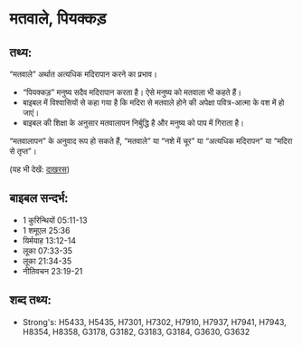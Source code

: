 # मतवाले, पियक्कड़ #

## तथ्य: ##

“मतवाले” अर्थात अत्यधिक मदिरापान करने का प्रभाव।

* “पियक्कड़” मनुष्य सदैव मदिरापान करता है। ऐसे मनुष्य को मतवाला भी कहते हैं।
* बाइबल में विश्वासियों से कहा गया है कि मदिरा से मतवाले होने की अपेक्षा पवित्र-आत्मा के वश में हो जाएं।
* बाइबल की शिक्षा के अनुसार मतवालापन निर्बुद्धि है और मनुष्य को पाप में गिराता है।

“मतवालापन” के अनुवाद रूप हो सकते हैं, “मतवाले” या “नशे में चूर” या “अत्यधिक मदिरापन” या “मदिरा से तृप्त”।

(यह भी देखें: [दाखरस](../wine.md))

## बाइबल सन्दर्भ: ##

* 1 कुरिन्थियों 05:11-13
* 1 शमूएल 25:36
* यिर्मयाह 13:12-14
* लूका 07:33-35
* लूका 21:34-35
* नीतिवचन 23:19-21

## शब्द तथ्य: ##

* Strong's: H5433, H5435, H7301, H7302, H7910, H7937, H7941, H7943, H8354, H8358, G3178, G3182, G3183, G3184, G3630, G3632

